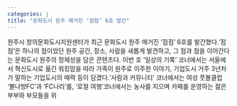 ```yaml
---
categories: j
title: "문화도시 원주 매거진 ‘점점’ 6호 발간"
---
```

원주시 창의문화도시지원센터가 최근 문화도시 원주 매거진 ‘점점’ 6호를 발간했다.‘점점’은 하나의 점이었던 원주 공간, 장소, 사람을 새롭게 발견하고, 그 점과 점을 이어간다는 문화도시 원주의 정체성을 담은 콘텐츠다. 이번 호 ‘일상의 기록’ 코너에서는 서울에서 혁신도시로 옮긴 워킹맘을 따라 가족이 원주로 이주한 이야기, 기업도시 거주 3년차가 말하는 기업도시의 매력 등이 담겼다.‘사람과 커뮤니티’ 코너에서는 여성 풋볼클럽 ‘볼나방FC’과 ‘FC나리’를, ‘로컬 여행’코너에서는 농사를 지으며 카페를 운영하는 젊은 부부와 부모들을 위